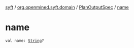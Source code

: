 [syft](../../index.md) / [org.openmined.syft.domain](../index.md) / [PlanOutputSpec](index.md) / [name](./name.md)

# name

`val name: `[`String`](https://kotlinlang.org/api/latest/jvm/stdlib/kotlin/-string/index.html)`?`